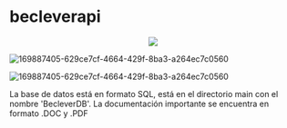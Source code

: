 # becleverapi
<p align="center">
 <img src="https://img.shields.io/badge/STATUS-EN%20DESAROLLO-green">
 </p>
 
 ![169887405-629ce7cf-4664-429f-8ba3-a264ec7c0560](https://user-images.githubusercontent.com/116833270/226713121-d10c1979-0faf-45bd-b9e5-5ae4a348c194.png)

 ![169887405-629ce7cf-4664-429f-8ba3-a264ec7c0560](https://user-images.githubusercontent.com/116833270/226713146-9b39b880-fc05-49a8-b24a-2e98155a546d.png)

La base de datos está en formato SQL, está en el directorio main con el nombre 'BecleverDB'.
La documentación importante se encuentra en formato .DOC y .PDF
